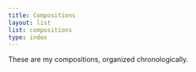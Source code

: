 ```yaml
---
title: Compositions
layout: list
list: compositions
type: index
---
```

These are my compositions, organized chronologically.